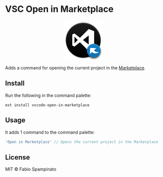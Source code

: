 # VSC Open in Marketplace

<p align="center">
	<img src="https://raw.githubusercontent.com/fabiospampinato/vscode-open-in-marketplace/master/resources/logo-128x128.png" alt="Logo">
</p>

Adds a command for opening the current project in the [Marketplace](https://marketplace.visualstudio.com).

## Install

Run the following in the command palette:

```shell
ext install vscode-open-in-marketplace
```

## Usage

It adds 1 command to the command palette:

```js
'Open in Marketplace' // Opens the current project in the Marketplace
```

## License

MIT © Fabio Spampinato
